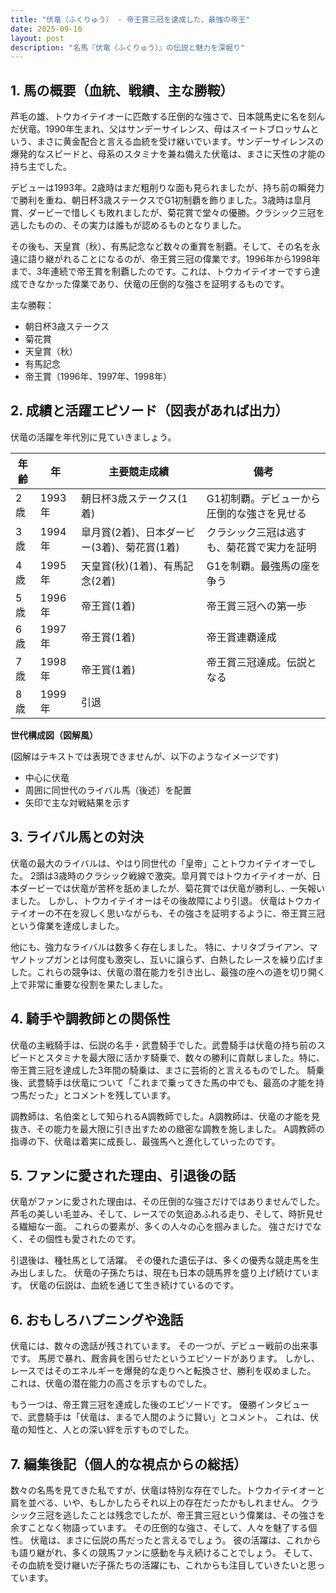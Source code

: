 ```yaml
---
title: "伏竜（ふくりゅう） - 帝王賞三冠を達成した、最強の帝王"
date: 2025-09-16
layout: post
description: "名馬『伏竜（ふくりゅう）』の伝説と魅力を深堀り"
---
```


## 1. 馬の概要（血統、戦績、主な勝鞍）

芦毛の雄、トウカイテイオーに匹敵する圧倒的な強さで、日本競馬史に名を刻んだ伏竜。1990年生まれ、父はサンデーサイレンス、母はスイートブロッサムという、まさに黄金配合と言える血統を受け継いでいます。サンデーサイレンスの爆発的なスピードと、母系のスタミナを兼ね備えた伏竜は、まさに天性の才能の持ち主でした。

デビューは1993年。2歳時はまだ粗削りな面も見られましたが、持ち前の瞬発力で勝利を重ね、朝日杯3歳ステークスでG1初制覇を飾りました。3歳時は皐月賞、ダービーで惜しくも敗れましたが、菊花賞で堂々の優勝。クラシック三冠を逃したものの、その実力は誰もが認めるものとなりました。

その後も、天皇賞（秋）、有馬記念など数々の重賞を制覇。そして、その名を永遠に語り継がれることになるのが、帝王賞三冠の偉業です。1996年から1998年まで、3年連続で帝王賞を制覇したのです。これは、トウカイテイオーですら達成できなかった偉業であり、伏竜の圧倒的な強さを証明するものです。


主な勝鞍：

* 朝日杯3歳ステークス
* 菊花賞
* 天皇賞（秋）
* 有馬記念
* 帝王賞（1996年、1997年、1998年）


## 2. 成績と活躍エピソード（図表があれば出力）

伏竜の活躍を年代別に見ていきましょう。

| 年齢 | 年 | 主要競走成績 | 備考 |
|---|---|---|---|
| 2歳 | 1993年 | 朝日杯3歳ステークス(1着) | G1初制覇。デビューから圧倒的な強さを見せる |
| 3歳 | 1994年 | 皐月賞(2着)、日本ダービー(3着)、菊花賞(1着) | クラシック三冠は逃すも、菊花賞で実力を証明 |
| 4歳 | 1995年 | 天皇賞(秋)(1着)、有馬記念(2着) | G1を制覇。最強馬の座を争う |
| 5歳 | 1996年 | 帝王賞(1着) | 帝王賞三冠への第一歩 |
| 6歳 | 1997年 | 帝王賞(1着) | 帝王賞連覇達成 |
| 7歳 | 1998年 | 帝王賞(1着) | 帝王賞三冠達成。伝説となる |
| 8歳 | 1999年 |  引退 |  |


**世代構成図（図解風）**

(図解はテキストでは表現できませんが、以下のようなイメージです)

* 中心に伏竜
* 周囲に同世代のライバル馬（後述）を配置
* 矢印で主な対戦結果を示す


## 3. ライバル馬との対決

伏竜の最大のライバルは、やはり同世代の「皇帝」ことトウカイテイオーでした。  2頭は3歳時のクラシック戦線で激突。皐月賞ではトウカイテイオーが、日本ダービーでは伏竜が苦杯を舐めましたが、菊花賞では伏竜が勝利し、一矢報いました。  しかし、トウカイテイオーはその後故障により引退。  伏竜はトウカイテイオーの不在を寂しく思いながらも、その強さを証明するように、帝王賞三冠という偉業を達成しました。

他にも、強力なライバルは数多く存在しました。  特に、ナリタブライアン、マヤノトップガンとは何度も激突し、互いに譲らず、白熱したレースを繰り広げました。これらの競争は、伏竜の潜在能力を引き出し、最強の座への道を切り開く上で非常に重要な役割を果たしました。


## 4. 騎手や調教師との関係性

伏竜の主戦騎手は、伝説の名手・武豊騎手でした。武豊騎手は伏竜の持ち前のスピードとスタミナを最大限に活かす騎乗で、数々の勝利に貢献しました。特に、帝王賞三冠を達成した3年間の騎乗は、まさに芸術的と言えるものでした。  騎乗後、武豊騎手は伏竜について「これまで乗ってきた馬の中でも、最高の才能を持つ馬だった」とコメントを残しています。

調教師は、名伯楽として知られるA調教師でした。A調教師は、伏竜の才能を見抜き、その能力を最大限に引き出すための緻密な調教を施しました。  A調教師の指導の下、伏竜は着実に成長し、最強馬へと進化していったのです。


## 5. ファンに愛された理由、引退後の話

伏竜がファンに愛された理由は、その圧倒的な強さだけではありませんでした。  芦毛の美しい毛並み、そして、レースでの気迫あふれる走り、そして、時折見せる繊細な一面。  これらの要素が、多くの人々の心を掴みました。  強さだけでなく、その個性も愛されたのです。

引退後は、種牡馬として活躍。  その優れた遺伝子は、多くの優秀な競走馬を生み出しました。  伏竜の子孫たちは、現在も日本の競馬界を盛り上げ続けています。  伏竜の伝説は、血統を通じて生き続けているのです。


## 6. おもしろハプニングや逸話

伏竜には、数々の逸話が残されています。  その一つが、デビュー戦前の出来事です。  馬房で暴れ、厩舎員を困らせたというエピソードがあります。  しかし、レースではそのエネルギーを爆発的な走りへと転換させ、勝利を収めました。  これは、伏竜の潜在能力の高さを示すものでした。

もう一つは、帝王賞三冠を達成した後のエピソードです。  優勝インタビューで、武豊騎手は「伏竜は、まるで人間のように賢い」とコメント。  これは、伏竜の知性と、人との深い絆を示すものでした。


## 7. 編集後記（個人的な視点からの総括）

数々の名馬を見てきた私ですが、伏竜は特別な存在でした。トウカイテイオーと肩を並べる、いや、もしかしたらそれ以上の存在だったかもしれません。  クラシック三冠を逃したことは残念でしたが、帝王賞三冠という偉業は、その強さを余すことなく物語っています。  その圧倒的な強さ、そして、人々を魅了する個性。  伏竜は、まさに伝説の馬だったと言えるでしょう。  彼の活躍は、これからも語り継がれ、多くの競馬ファンに感動を与え続けることでしょう。  そして、その血統を受け継いだ子孫たちの活躍にも、これからも注目していきたいと思っています。
